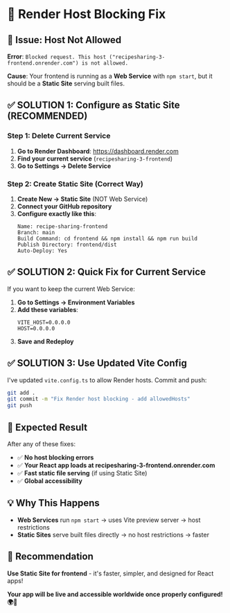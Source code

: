 # 🔧 Render Host Blocking Fix

## 🚨 Issue: Host Not Allowed

**Error**: `Blocked request. This host ("recipesharing-3-frontend.onrender.com") is not allowed.`

**Cause**: Your frontend is running as a **Web Service** with `npm start`, but it should be a **Static Site** serving built files.

## ✅ SOLUTION 1: Configure as Static Site (RECOMMENDED)

### Step 1: Delete Current Service
1. **Go to Render Dashboard**: https://dashboard.render.com
2. **Find your current service** (`recipesharing-3-frontend`)
3. **Go to Settings → Delete Service**

### Step 2: Create Static Site (Correct Way)
1. **Create New → Static Site** (NOT Web Service)
2. **Connect your GitHub repository**
3. **Configure exactly like this**:
   ```
   Name: recipe-sharing-frontend
   Branch: main
   Build Command: cd frontend && npm install && npm run build
   Publish Directory: frontend/dist
   Auto-Deploy: Yes
   ```

## ✅ SOLUTION 2: Quick Fix for Current Service

If you want to keep the current Web Service:

1. **Go to Settings → Environment Variables**
2. **Add these variables**:
   ```
   VITE_HOST=0.0.0.0
   HOST=0.0.0.0
   ```
3. **Save and Redeploy**

## ✅ SOLUTION 3: Use Updated Vite Config

I've updated `vite.config.ts` to allow Render hosts. Commit and push:

```bash
git add .
git commit -m "Fix Render host blocking - add allowedHosts"
git push
```

## 🎯 Expected Result

After any of these fixes:
- ✅ **No host blocking errors**
- ✅ **Your React app loads at recipesharing-3-frontend.onrender.com**
- ✅ **Fast static file serving** (if using Static Site)
- ✅ **Global accessibility**

## 💡 Why This Happens

- **Web Services** run `npm start` → uses Vite preview server → host restrictions
- **Static Sites** serve built files directly → no host restrictions → faster

## 🎉 Recommendation

**Use Static Site for frontend** - it's faster, simpler, and designed for React apps!

**Your app will be live and accessible worldwide once properly configured! 🌍🚀**
